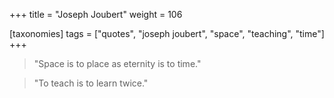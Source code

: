 +++
title = "Joseph Joubert"
weight = 106

[taxonomies]
tags = ["quotes", "joseph joubert", "space", "teaching", "time"]
+++

> "Space is to place as eternity is to time."

> "To teach is to learn twice."
